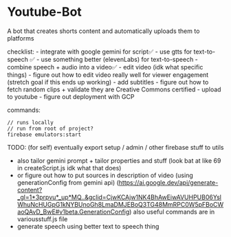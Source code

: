# Youtube-Bot
A bot that creates shorts content and automatically uploads them to platforms

checklist:
    - integrate with google gemini for script✅
    - use gtts for text-to-speech ✅
    - use something better (elevenLabs) for text-to-speech
    - combine speech + audio into a video✅
    - edit video (idk what specific things)
    - figure out how to edit video really well for viewer engagement (stretch goal if this ends up working)
    - add subtitles
    - figure out how to fetch random clips + validate they are Creative Commons
    certified
    - upload to youtube
    - figure out deployment with GCP

commands:

    // runs locally
    // run from root of project?
    firebase emulators:start


TODO: (for self) eventually export setup / admin / other firebase stuff to utils
- also tailor gemini prompt + tailor properties and stuff (look bat at like 69 in createScript.js idk what that does)
- or figure out how to put sources in description of video (using generationConfig from gemini api) (https://ai.google.dev/api/generate-content?_gl=1*3prpvu*_up*MQ..&gclid=CjwKCAjw1NK4BhAwEiwAVUHPUB06YslWhuNcHUGpG1kNYBUnoGh8LmaDMJEBoQ3TG48MmRPC0W5pFBoCWaoQAvD_BwE#v1beta.GenerationConfig)
also useful commands are in variousstuff.js file
- generate speech using better text to speech thing